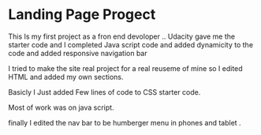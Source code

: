 <h1>Landing Page Progect</h1>


This Is my first project as a fron end devoloper .. 
Udacity gave me the starter code and I completed Java script code and added dynamicity to the code  and added responsive navigation bar 

I tried to make the site real project for a real reuseme of mine so I edited HTML and added  my own sections.

Basicly I Just added Few lines of code to CSS starter code. 

Most of work was on java script.

finally I edited the nav bar to  be humberger menu in phones and tablet .
